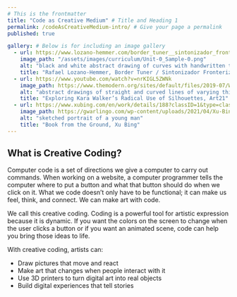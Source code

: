 ```yaml
---
# This is the frontmatter
title: "Code as Creative Medium" # Title and Heading 1
permalink: /codeAsCreativeMedium-intro/ # Give your page a permalink
published: true

gallery: # Below is for including an image gallery
  - url: https://www.lozano-hemmer.com/border_tuner__sintonizador_fronterizo.php
    image_path: "/assets/images/curriculum/Unit-0_Sample-0.png"
    alt: "black and white abstract drawing of curves with handwritten text: too much future "
    title: "Rafael Lozano-Hemmer, Border Tuner / Sintonizador Fronterizo, Relational Architecture 23, 2019."
  - url: https://www.youtube.com/watch?v=nrKIGL5ZWNk
    image_path: https://www.themodern.org/sites/default/files/2019-07/Walker_Slavery%21-Slavery%21_1.jpg
    alt: "abstract drawings of straight and curved lines of varying thickness"
    title: "Exploring Kara Walker’s Radical Use of Silhouettes, Art21"
  - url: https://www.xubing.com/en/work/details/188?classID=1&type=class#188
    image_path: https://gwarlingo.com/wp-content/uploads/2021/04/Xu-Bing-06-1.jpg
    alt: "sketched portrait of a young man"
    title: "Book from the Ground, Xu Bing"
---
```


## What is Creative Coding?

Computer code is a set of directions we give a computer to carry out commands. When working on a website, a computer programmer tells the computer where to put a button and what that button should do when we click on it. What we code doesn’t only have to be functional; it can make us feel, think, and connect. We can make art with code.

We call this creative coding. Coding is a powerful tool for artistic expression because it is dynamic. If you want the colors on the screen to change when the user clicks a button or if you want an animated scene, code can help you bring those ideas to life.

With creative coding, artists can:

- Draw pictures that move and react
- Make art that changes when people interact with it
- Use 3D printers to turn digital art into real objects
- Build digital experiences that tell stories
